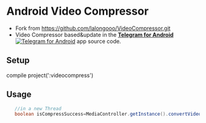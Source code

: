 # Android Video Compressor
- Fork from https://github.com/lalongooo/VideoCompressor.git
- Video Compressor based&update in the [**Telegram for Android**](https://github.com/DrKLO/Telegram) [![Telegram for Android](https://raw.githubusercontent.com/lalongooo/VideoCompressor/master/images/ic_launcher.png)](https://github.com/DrKLO/Telegram) app source code.

## Setup
  compile project(':videocompress')

## Usage

```java
   //in a new Thread
   boolean isCompressSuccess=MediaController.getInstance().convertVideo(inPath,outPath);
```